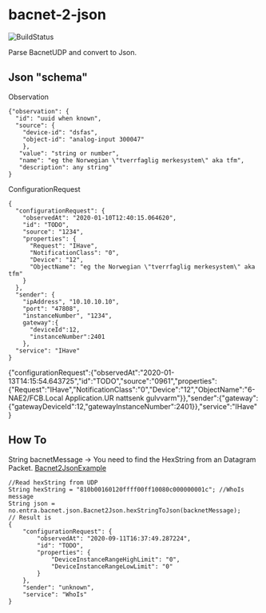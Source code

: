 # bacnet-2-json
![BuildStatus](https://travis-ci.com/entraeiendom/bacnet-2-json.svg?branch=master)

Parse BacnetUDP and convert to Json. 

## Json "schema"

Observation
```
{"observation": {
  "id": "uuid when known",
  "source": {
    "device-id": "dsfas",
    "object-id": "analog-input 300047"
    },
   "value": "string or number",
   "name": "eg the Norwegian \"tverrfaglig merkesystem\" aka tfm",
   "description": any string"
}
```

ConfigurationRequest
```
{
  "configurationRequest": {
    "observedAt": "2020-01-10T12:40:15.064620",
    "id": "TODO",
    "source": "1234",
    "properties": {
      "Request": "IHave",
      "NotificationClass": "0",
      "Device": "12",
      "ObjectName": "eg the Norwegian \"tverrfaglig merkesystem\" aka tfm"
    }
  },
  "sender": {
    "ipAddress", "10.10.10.10",
    "port": "47808",
    "instanceNumber", "1234",
    gateway":{
      "deviceId":12,
      "instanceNumber":2401
    },
  "service": "IHave"
}
```
{"configurationRequest":{"observedAt":"2020-01-13T14:15:54.643725","id":"TODO","source":"0961","properties":{"Request":"IHave","NotificationClass":"0","Device":"12","ObjectName":"6-NAE2/FCB.Local Application.UR nattsenk gulvvarm"}},"sender":{"gateway":{"gatewayDeviceId":12,"gatewayInstanceNumber":2401}},"service":"IHave"}
## How To

String bacnetMessage -> You need to find the HexString from an Datagram Packet. [Bacnet2JsonExample](src/test/java/no/entra/bacnet/Bacnet2JsonExample.java)

```
//Read hexString from UDP
String hexString = "810b00160120ffff00ff10080c000000001c"; //WhoIs message
String json = no.entra.bacnet.json.Bacnet2Json.hexStringToJson(backnetMessage);
// Result is
{
	"configurationRequest": {
		"observedAt": "2020-09-11T16:37:49.287224",
		"id": "TODO",
		"properties": {
			"DeviceInstanceRangeHighLimit": "0",
			"DeviceInstanceRangeLowLimit": "0"
		}
	},
	"sender": "unknown",
	"service": "WhoIs"
}
```
